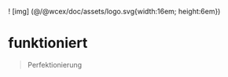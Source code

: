 <!--DESC: {"icon":"explore"} -->
! [img] (@/@wcex/doc/assets/logo.svg{width:16em; height:6em})
# funktioniert
> Perfektionierung


